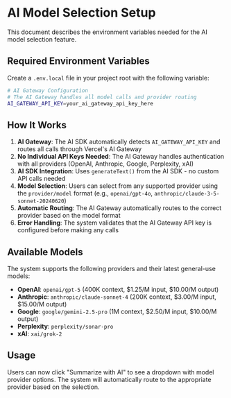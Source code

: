 # AI Model Selection Setup

This document describes the environment variables needed for the AI model selection feature.

## Required Environment Variables

Create a `.env.local` file in your project root with the following variable:

```bash
# AI Gateway Configuration
# The AI Gateway handles all model calls and provider routing
AI_GATEWAY_API_KEY=your_ai_gateway_api_key_here
```

## How It Works

1. **AI Gateway**: The AI SDK automatically detects `AI_GATEWAY_API_KEY` and routes all calls through Vercel's AI Gateway
2. **No Individual API Keys Needed**: The AI Gateway handles authentication with all providers (OpenAI, Anthropic, Google, Perplexity, xAI)
3. **AI SDK Integration**: Uses `generateText()` from the AI SDK - no custom API calls needed
4. **Model Selection**: Users can select from any supported provider using the `provider/model` format (e.g., `openai/gpt-4o`, `anthropic/claude-3-5-sonnet-20240620`)
5. **Automatic Routing**: The AI Gateway automatically routes to the correct provider based on the model format
6. **Error Handling**: The system validates that the AI Gateway API key is configured before making any calls

## Available Models

The system supports the following providers and their latest general-use models:

- **OpenAI**: `openai/gpt-5` (400K context, $1.25/M input, $10.00/M output)
- **Anthropic**: `anthropic/claude-sonnet-4` (200K context, $3.00/M input, $15.00/M output)
- **Google**: `google/gemini-2.5-pro` (1M context, $2.50/M input, $10.00/M output)
- **Perplexity**: `perplexity/sonar-pro`
- **xAI**: `xai/grok-2`

## Usage

Users can now click "Summarize with AI" to see a dropdown with model provider options. The system will automatically route to the appropriate provider based on the selection.
